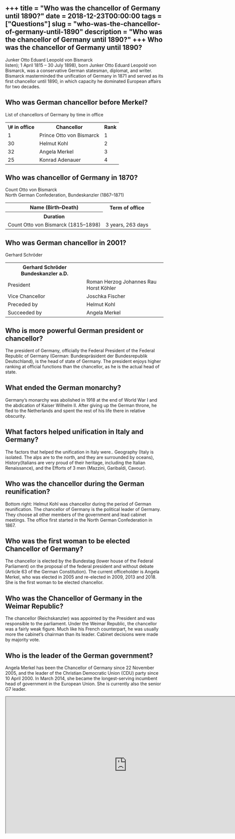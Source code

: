 +++
title = "Who was the chancellor of Germany until 1890?"
date = 2018-12-23T00:00:00
tags = ["Questions"]
slug = "who-was-the-chancellor-of-germany-until-1890"
description = "Who was the chancellor of Germany until 1890?"
+++
Who was the chancellor of Germany until 1890?
---------------------------------------------

Junker Otto Eduard Leopold von Bismarck  
listen); 1 April 1815 – 30 July 1898), born Junker Otto Eduard Leopold von Bismarck, was a conservative German statesman, diplomat, and writer. Bismarck masterminded the unification of Germany in 1871 and served as its first chancellor until 1890, in which capacity he dominated European affairs for two decades.

Who was German chancellor before Merkel?
----------------------------------------

List of chancellors of Germany by time in office

<table><tr><th>\# in office</th><th>Chancellor</th><th>Rank</th></tr><tr><td>1</td><td>Prince Otto von Bismarck</td><td>1</td></tr><tr><td>30</td><td>Helmut Kohl</td><td>2</td></tr><tr><td>32</td><td>Angela Merkel</td><td>3</td></tr><tr><td>25</td><td>Konrad Adenauer</td><td>4</td></tr></table>

Who was chancellor of Germany in 1870?
--------------------------------------

Count Otto von Bismarck  
North German Confederation, Bundeskanzler (1867–1871)

<table><tr><th>Name (Birth–Death)</th><th>Term of office</th></tr><tr><th>Duration</th></tr><tr><td>Count Otto von Bismarck (1815–1898)</td><td>3 years, 263 days</td></tr></table>

Who was German chancellor in 2001?
----------------------------------

Gerhard Schröder

<table><tr><th>Gerhard Schröder Bundeskanzler a.D.</th></tr><tr><td>President</td><td>Roman Herzog Johannes Rau Horst Köhler</td></tr><tr><td>Vice Chancellor</td><td>Joschka Fischer</td></tr><tr><td>Preceded by</td><td>Helmut Kohl</td></tr><tr><td>Succeeded by</td><td>Angela Merkel</td></tr></table>

Who is more powerful German president or chancellor?
----------------------------------------------------

The president of Germany, officially the Federal President of the Federal Republic of Germany (German: Bundespräsident der Bundesrepublik Deutschland), is the head of state of Germany. The president enjoys higher ranking at official functions than the chancellor, as he is the actual head of state.

What ended the German monarchy?
-------------------------------

Germany’s monarchy was abolished in 1918 at the end of World War I and the abdication of Kaiser Wilhelm II. After giving up the German throne, he fled to the Netherlands and spent the rest of his life there in relative obscurity.

What factors helped unification in Italy and Germany?
-----------------------------------------------------

The factors that helped the unification in Italy were.. Geography (Italy is isolated. The alps are to the north, and they are surrounded by oceans), History(Italians are very proud of their heritage, including the Italian Renaissance), and the Efforts of 3 men (Mazzini, Garibaldi, Cavour).

Who was the chancellor during the German reunification?
-------------------------------------------------------

Bottom right: Helmut Kohl was chancellor during the period of German reunification. The chancellor of Germany is the political leader of Germany. They choose all other members of the government and lead cabinet meetings. The office first started in the North German Confederation in 1867.

Who was the first woman to be elected Chancellor of Germany?
------------------------------------------------------------

The chancellor is elected by the Bundestag (lower house of the Federal Parliament) on the proposal of the federal president and without debate (Article 63 of the German Constitution). The current officeholder is Angela Merkel, who was elected in 2005 and re-elected in 2009, 2013 and 2018. She is the first woman to be elected chancellor.

Who was the Chancellor of Germany in the Weimar Republic?
---------------------------------------------------------

The chancellor (Reichskanzler) was appointed by the President and was responsible to the parliament. Under the Weimar Republic, the chancellor was a fairly weak figure. Much like his French counterpart, he was usually more the cabinet’s chairman than its leader. Cabinet decisions were made by majority vote.

Who is the leader of the German government?
-------------------------------------------

Angela Merkel has been the Chancellor of Germany since 22 November 2005, and the leader of the Christian Democratic Union (CDU) party since 10 April 2000. In March 2014, she became the longest-serving incumbent head of government in the European Union. She is currently also the senior G7 leader.

<iframe allow="accelerometer; autoplay; clipboard-write; encrypted-media; gyroscope; picture-in-picture" allowfullscreen="" class="__youtube_prefs__  epyt-is-override  no-lazyload" data-no-lazy="1" data-origheight="433" data-origwidth="770" data-skipgform_ajax_framebjll="" height="433" id="_ytid_20174" loading="lazy" src="https://www.youtube.com/embed/NPeQGDHPiZM?enablejsapi=1&autoplay=0&cc_load_policy=0&cc_lang_pref=&iv_load_policy=1&loop=0&modestbranding=0&rel=1&fs=1&playsinline=0&autohide=2&theme=dark&color=red&controls=1&" title="YouTube player" width="770"></iframe>